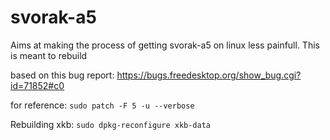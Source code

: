 # svorak-a5

Aims at making the process of getting svorak-a5 on linux less painfull. 
This is meant to rebuild 

based on this bug report:
  https://bugs.freedesktop.org/show_bug.cgi?id=71852#c0

for reference:
`sudo patch -F 5 -u --verbose`


Rebuilding xkb: `sudo dpkg-reconfigure xkb-data`
